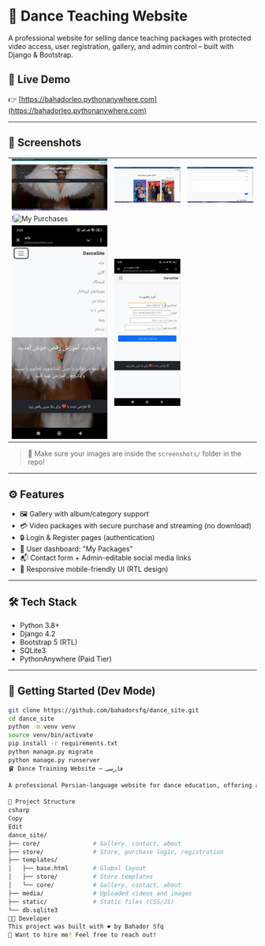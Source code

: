 # 💃 Dance Teaching Website

A professional website for selling dance teaching packages with protected video access, user registration, gallery, and admin control – built with Django & Bootstrap.

## 🔗 Live Demo
👉 [https://bahadorleo.pythonanywhere.com](https://bahadorleo.pythonanywhere.com)

---

## 📸 Screenshots

| | | |
|--|--|--|
| ![Home](screenshots/home.jpg) | ![Gallery](screenshots/gallery.jpg) | ![Store](screenshots/contactes.jpg) |
| !![My Purchases](screenshots/my_purchases.jpg)
 | ![Phone 1](screenshots/phone1.jpg) | ![Phone 2](screenshots/phone2.jpg) |

> 📂 Make sure your images are inside the `screenshots/` folder in the repo!

---

## ⚙ Features

- 🖼 Gallery with album/category support
- 💳 Video packages with secure purchase and streaming (no download)
- 🔒 Login & Register pages (authentication)
- 🧾 User dashboard: "My Packages"
- 📬 Contact form + Admin-editable social media links
- 📱 Responsive mobile-friendly UI (RTL design)

---

## 🛠 Tech Stack

- Python 3.8+
- Django 4.2
- Bootstrap 5 (RTL)
- SQLite3
- PythonAnywhere (Paid Tier)

---

## 🚀 Getting Started (Dev Mode)

```bash
git clone https://github.com/bahadorsfq/dance_site.git
cd dance_site
python -m venv venv
source venv/bin/activate
pip install -r requirements.txt
python manage.py migrate
python manage.py runserver
🩰 Dance Training Website – فارسی

A professional Persian-language website for dance education, offering a complete platform including video package sales, image galleries, oriental music collections, user registration, purchase history, and a full-featured admin panel. Fully responsive and optimized for Android mobile devices.

📁 Project Structure
csharp
Copy
Edit
dance_site/
├── core/               # Gallery, contact, about
├── store/              # Store, purchase logic, registration
├── templates/
│   ├── base.html       # Global layout
│   ├── store/          # Store templates
│   └── core/           # Gallery, contact, about
├── media/              # Uploaded videos and images
├── static/             # Static files (CSS/JS)
└── db.sqlite3
🧑‍💻 Developer
This project was built with ❤️ by Bahador Sfq
📩 Want to hire me? Feel free to reach out!